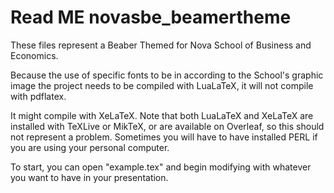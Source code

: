 # Read ME novasbe_beamertheme
These files represent a Beaber Themed for Nova School of Business and Economics.

Because the use of specific fonts to be in according to the School's graphic image
the project needs to be compiled with LuaLaTeX, it will not compile with pdflatex.

It might compile with XeLaTeX. Note that both LuaLaTeX and XeLaTeX are installed
with TeXLive or MikTeX, or are available on Overleaf, so this should not represent
a problem. Sometimes you will have to have installed PERL if you are using your
personal computer.

To start, you can open "example.tex" and begin modifying with whatever you want
to have in your presentation.
